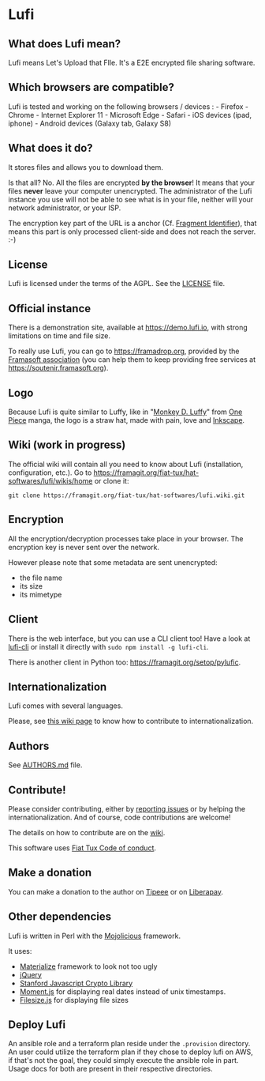 # Lufi

## What does Lufi mean?

Lufi means Let's Upload that FIle. It's a E2E encrypted file sharing software.

## Which browsers are compatible?

Lufi is tested and working on the following browsers / devices :
    - Firefox
    - Chrome
    - Internet Explorer 11
    - Microsoft Edge
    - Safari
    - iOS devices (ipad, iphone)
    - Android devices (Galaxy tab, Galaxy S8)

## What does it do?

It stores files and allows you to download them.

Is that all? No. All the files are encrypted **by the browser**! It means that your files **never** leave your computer unencrypted.
The administrator of the Lufi instance you use will not be able to see what is in your file, neither will your network administrator, or your ISP.

The encryption key part of the URL is a anchor (Cf. [Fragment Identifier](https://en.wikipedia.org/wiki/Fragment_identifier)), that means this part is only processed client-side and does not reach the server. :-)

## License

Lufi is licensed under the terms of the AGPL. See the [LICENSE](LICENSE) file.

## Official instance

There is a demonstration site, available at <https://demo.lufi.io>, with strong limitations on time and file size.

To really use Lufi, you can go to <https://framadrop.org>, provided by the [Framasoft association](https://framasoft.org) (you can help them to keep providing free services at <https://soutenir.framasoft.org>).

## Logo

Because Lufi is quite similar to Luffy, like in "[Monkey D. Luffy](https://en.wikipedia.org/wiki/Monkey_D._Luffy)" from [One Piece](https://en.wikipedia.org/wiki/One_Piece) manga, the logo is a straw hat, made with pain, love and [Inkscape](https://inkscape.org/).

## Wiki (work in progress)

The official wiki will contain all you need to know about Lufi (installation, configuration, etc.). Go to <https://framagit.org/fiat-tux/hat-softwares/lufi/wikis/home> or clone it:

```
git clone https://framagit.org/fiat-tux/hat-softwares/lufi.wiki.git
```

## Encryption

All the encryption/decryption processes take place in your browser. The encryption key is never sent over the network.

However please note that some metadata are sent unencrypted:

* the file name
* its size
* its mimetype

## Client

There is the web interface, but you can use a CLI client too! Have a look at [lufi-cli](https://framagit.org/fiat-tux/hat-softwares/lufi-cli) or install it directly with `sudo npm install -g lufi-cli`.

There is another client in Python too: <https://framagit.org/setop/pylufic>.

## Internationalization

Lufi comes with several languages.

Please, see [this wiki page](https://framagit.org/fiat-tux/hat-softwares/lufi/wikis/contribute#internationalization) to know how to contribute to internationalization.

## Authors

See [AUTHORS.md](AUTHORS.md) file.

## Contribute!

Please consider contributing, either by [reporting issues](https://framagit.org/fiat-tux/hat-softwares/lufi/issues) or by helping the internationalization. And of course, code contributions are welcome!

The details on how to contribute are on the [wiki](https://framagit.org/fiat-tux/hat-softwares/lufi/wikis/contribute).

This software uses [Fiat Tux Code of conduct](https://framagit.org/fiat-tux/code-of-conduct/blob/master/README.md).

## Make a donation

You can make a donation to the author on [Tipeee](https://www.tipeee.com/fiat-tux) or on [Liberapay](https://liberapay.com/sky/).

## Other dependencies

Lufi is written in Perl with the [Mojolicious](http://mojolicio.us) framework.

It uses:

* [Materialize](http://materializecss.com/) framework to look not too ugly
* [jQuery](https://jquery.com)
* [Stanford Javascript Crypto Library](http://bitwiseshiftleft.github.com/sjcl/)
* [Moment.js](http://momentjs.com/) for displaying real dates instead of unix timestamps.
* [Filesize.js](http://filesizejs.com/) for displaying file sizes

## Deploy Lufi

An ansible role and a terraform plan reside under the `.provision` directory. An user could utilize the terraform plan if they chose to deploy lufi on AWS, if that's not the goal, they could simply execute the ansible role in part. Usage docs for both are present in their respective directories.



